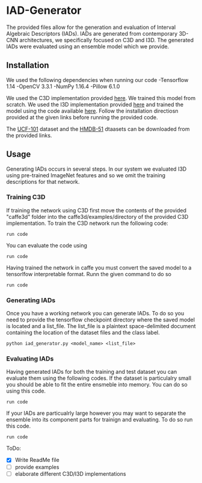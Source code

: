 # IAD-Generator
The provided files allow for the generation and evaluation of Interval Algebraic Descriptors (IADs). IADs are generated from contemporary 3D-CNN architectures, we specifically focused on C3D and I3D. The generated IADs were evaluated using an ensemble model which we provide.

## Installation
We used the following dependencies when running our code
-Tensorflow 1.14
-OpenCV 3.3.1
-NumPy 1.16.4
-Pillow 6.1.0

We used the C3D implementation provided [here](https://github.com/VisionLearningGroup/R-C3D.git). We trained this model from scratch. We used the I3D implementation provided [here](https://github.com/deepmind/kinetics-i3d.git) and trained the model using the code available [here](https://github.com/LossNAN/I3D-Tensorflow.git). Follow the installation directiosn provided at the given links before running the provided code.

The [UCF-101]() dataset and the [HMDB-51]() dtaasets can be downloaded from the provided links.

## Usage
Generating IADs occurs in several steps. In our system we evaluated I3D using pre-trained ImageNet features and so we omit the training descriptions for that network.

### Training C3D
If training the network using C3D first move the contents of the provided "caffe3d" folder into the caffe3d/examples/directory of the provided C3D implementation. To train the C3D network run the following code:
```
run code
```
You can evaluate the code using 
```
run code
```
Having trained the network in caffe you must convert the saved model to a tensorlfow interpretable format. Runn the given command to do so
```
run code
```

### Generating IADs
Once you have a working network you can generate IADs. To do so you need to provide the tensorflow checkpoint directory where the saved model is located and a list_file. The list_file is a plaintext space-delimited document containing the location of the dataset files and the class label.
```
python iad_generator.py <model_name> <list_file>
```

### Evaluating IADs
Having generated IADs for both the training and test dataset you can evaluate them using the following codes. If the dataset is particulalry small you should be able to fit the entire ensmeble into memory. You can do so using this code.
```
run code
```
If your IADs are particualrly large however you may want to separate the ensemble into its component parts for trainign and evaluating. To do so run this code.
```
run code
```


ToDo: 
- [x] Write ReadMe file
- [ ] provide examples
- [ ] elaborate different C3D/I3D implementations
